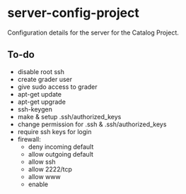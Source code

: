 # server-config-project
Configuration details for the server for the Catalog Project.

## To-do
- disable root ssh
- create grader user
- give sudo access to grader
- apt-get update
- apt-get upgrade
- ssh-keygen
- make & setup .ssh/authorized_keys
- change permission for .ssh & .ssh/authorized_keys
- require ssh keys for login
- firewall:
  - deny incoming default
  - allow outgoing default
  - allow ssh
  - allow 2222/tcp
  - allow www
  - enable
